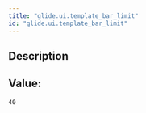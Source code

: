 ```yaml
---
title: "glide.ui.template_bar_limit"
id: "glide.ui.template_bar_limit"
---
```

## Description



## Value: 
```
40
```